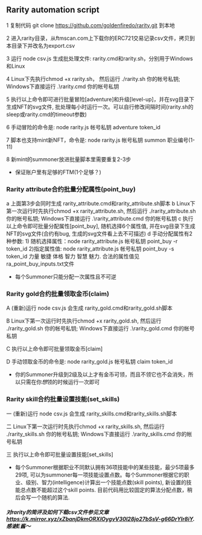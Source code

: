## Rarity automation script

1 复制代码 git clone https://github.com/goldenfiredo/rarity.git 到本地

2 进入rarity目录，从ftmscan.com上下载你的ERC721交易记录csv文件，拷贝到本目录下并改名为export.csv

3 运行 node csv.js 生成批处理文件: rarity.cmd和rarity.sh，分别用于Windows和Linux

4 Linux下先执行chmod +x rarity.sh， 然后运行 ./rarity.sh 你的帐号私钥; Windows下直接运行 .\rarity.cmd 你的帐号私钥

5 执行以上命令即可进行批量冒险[adventure]和升级[level-up]，并在svg目录下生成NFT的svg文件, 批处理每小时运行一次。可以自行修改间隔时间(rarity.sh的sleep或rarity.cmd的timeout参数)

6 手动冒险的命令是: node rarity.js 帐号私钥 adventure token_id

7 脚本也支持mint新NFT，命令是: node rarity.js 帐号私钥 summon 职业编号(1-11)

8 新mint的summoner放进批量脚本里需要重复2-3步

* 保证账户里有足够的FTM(1个足够？) 

### Rarity attribute合约批量分配属性(point_buy)
a 上面第3步会同时生成 rarity_attribute.cmd和rarity_attribute.sh脚本
b Linux下第一次运行时先执行chmod +x rarity_attribute.sh, 然后运行 ./rarity_attribute.sh 你的帐号私钥; Windows下直接运行 .\rarity_attribute.cmd 你的帐号私钥 
c 执行以上命令即可批量分配属性[point_buy], 随机选择6个属性值, 并在svg目录下生成NFT的svg文件(合约有bug, 生成的svg文件看上去不可描述)
d 手动分配属性有2种参数: 1) 随机选择属性：node rarity_attribute.js 帐号私钥 point_buy -r token_id 2)指定属性值: node rarity_attribute.js 帐号私钥 point_buy -s token_id 力量 敏捷 体格 智力 智慧 魅力. 合法的属性值见ra_point_buy_inputs.txt文件
* 每个Summoner只能分配一次属性且不可逆

### Rarity gold合约批量领取金币(claim)
A (重新)运行 node csv.js 会生成 rarity_gold.cmd和rarity_gold.sh脚本

B Linux下第一次运行时先执行chmod +x rarity_gold.sh, 然后运行 ./rarity_gold.sh 你的帐号私钥; Windows下直接运行 .\rarity_gold.cmd 你的帐号私钥 

C 执行以上命令即可批量领取金币[claim]

D 手动领取金币的命令是: node rarity_gold.js 帐号私钥 claim token_id

* 你的Summoner升级到2级及以上才有金币可领，而且不领它也不会消失，所以只需在你*想*领的时候运行一次即可

### Rarity skill合约批量设置技能(set_skills)
一 (重新)运行 node csv.js 会生成 rarity_skills.cmd和rarity_skills.sh脚本

二 Linux下第一次运行时先执行chmod +x rarity_skills.sh, 然后运行 ./rarity_skills.sh 你的帐号私钥; Windows下直接运行 .\rarity_skills.cmd 你的帐号私钥 

三 执行以上命令即可批量设置技能[set_skills]

* 每个Summoner根据职业不同默认拥有36项技能中的某些技能，最少5项最多29项, 可以为summoner每一项技能设置点数。每个Summoner根据它的职业、级别、智力(intelligence)计算出一个技能点数(skill points), 新设置的技能总点数不能超过这个skill points. 目前代码用比较固定的算法分配点数，稍后会写一个随机的算法.

##### 对rarity的简评及如何下载csv文件参见文章 https://k.mirror.xyz/xZbanjDkmORXIOygvV30I28jo27bSsV-g66DrYlr8iY. 感谢E酱～